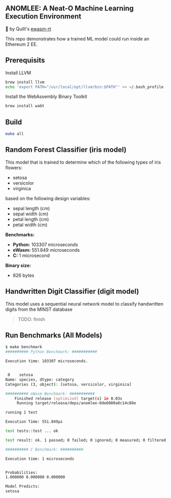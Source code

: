 ## ANOMLEE: A Neat-O Machine Learning Execution Environment

:muscle: by Quilt's [ewasm-rt](https://github.com/quilt/ewasm-rt)

This repo demonstrates how a trained ML model could run inside an Ethereum 2 EE.

## Prerequisits

Install LLVM

```bash
brew install llvm
echo 'export PATH="/usr/local/opt/llvm/bin:$PATH"' >> ~/.bash_profile
```

Install the WebAssembly Binary Toolkit

```bash
brew install wabt
```

## Build 

```bash
make all
```

## Random Forest Classifier (iris model)

This model that is trained to determine which of the following types of iris flowers:

- setosa
- versicolor
- virginica

 based on the following design variables:

- sepal length (cm)	
- sepal width (cm)	
- petal length (cm)	
- petal width (cm)

**Benchmarks:**
- **Python:** 103307 microseconds
- **eWasm:** 551.849 microseconds
- **C:** 1 microsecond

**Binary size:**
- 826 bytes

## Handwritten Digit Classifier (digit model)

This model uses a sequential neural network model to classify handwritten digits from the MINST database

> TODO: finish

## Run Benchmarks (All Models)

```bash
$ make benchmark
########## Python Benchmark: ###########

Execution time: 103307 microseconds.


 0    setosa
Name: species, dtype: category
Categories (3, object): [setosa, versicolor, virginica] 

########## eWasm Benchmark: ###########
    Finished release [optimized] target(s) in 0.03s
     Running target/release/deps/anomlee-0de6000a8c14c88e

running 1 test

Execution Time: 551.849µs

test tests::test ... ok

test result: ok. 1 passed; 0 failed; 0 ignored; 0 measured; 0 filtered out

########## C Benchmark: ##########

Execution time: 1 microseconds


Probabilities: 
1.000000 0.000000 0.000000 

Model Predicts: 
setosa    

```

